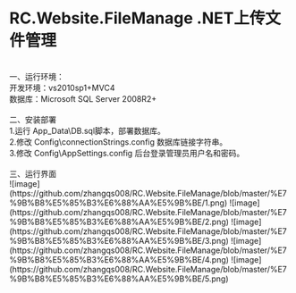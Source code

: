# RC.Website.FileManage .NET上传文件管理
<br/>
一、运行环境：<br/>
开发环境：vs2010sp1+MVC4<br/>
数据库：Microsoft SQL Server 2008R2+<br/><br/>
二、安装部署 <br/>
1.运行 App_Data\DB.sql脚本，部署数据库。<br/>
2.修改 Config\connectionStrings.config 数据库链接字符串。<br/>
3.修改 Config\AppSettings.config 后台登录管理员用户名和密码。<br/><br/>
三、运行界面<br/>
![image](https://github.com/zhangqs008/RC.Website.FileManage/blob/master/%E7%9B%B8%E5%85%B3%E6%88%AA%E5%9B%BE/1.png)
![image](https://github.com/zhangqs008/RC.Website.FileManage/blob/master/%E7%9B%B8%E5%85%B3%E6%88%AA%E5%9B%BE/2.png)
![image](https://github.com/zhangqs008/RC.Website.FileManage/blob/master/%E7%9B%B8%E5%85%B3%E6%88%AA%E5%9B%BE/3.png)
![image](https://github.com/zhangqs008/RC.Website.FileManage/blob/master/%E7%9B%B8%E5%85%B3%E6%88%AA%E5%9B%BE/4.png)
![image](https://github.com/zhangqs008/RC.Website.FileManage/blob/master/%E7%9B%B8%E5%85%B3%E6%88%AA%E5%9B%BE/5.png)
